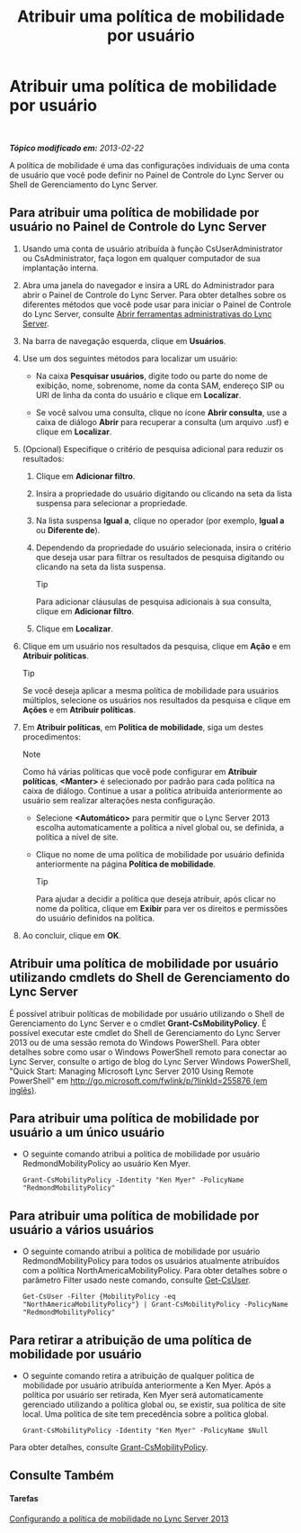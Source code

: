 ﻿---
title: Atribuir uma política de mobilidade por usuário
TOCTitle: Atribuir uma política de mobilidade por usuário
ms:assetid: d8bf997f-4bc7-48d3-973b-323505f55e9d
ms:mtpsurl: https://technet.microsoft.com/pt-br/library/JJ721902(v=OCS.15)
ms:contentKeyID: 49886435
ms.date: 05/19/2016
mtps_version: v=OCS.15
ms.translationtype: HT
---

# Atribuir uma política de mobilidade por usuário

 

_**Tópico modificado em:** 2013-02-22_

A política de mobilidade é uma das configurações individuais de uma conta de usuário que você pode definir no Painel de Controle do Lync Server ou Shell de Gerenciamento do Lync Server.

## Para atribuir uma política de mobilidade por usuário no Painel de Controle do Lync Server

1.  Usando uma conta de usuário atribuída à função CsUserAdministrator ou CsAdministrator, faça logon em qualquer computador de sua implantação interna.

2.  Abra uma janela do navegador e insira a URL do Administrador para abrir o Painel de Controle do Lync Server. Para obter detalhes sobre os diferentes métodos que você pode usar para iniciar o Painel de Controle do Lync Server, consulte [Abrir ferramentas administrativas do Lync Server](lync-server-2013-open-lync-server-administrative-tools.md).

3.  Na barra de navegação esquerda, clique em **Usuários**.

4.  Use um dos seguintes métodos para localizar um usuário:
    
      - Na caixa **Pesquisar usuários**, digite todo ou parte do nome de exibição, nome, sobrenome, nome da conta SAM, endereço SIP ou URI de linha da conta do usuário e clique em **Localizar**.
    
      - Se você salvou uma consulta, clique no ícone **Abrir consulta**, use a caixa de diálogo **Abrir** para recuperar a consulta (um arquivo .usf) e clique em **Localizar**.

5.  (Opcional) Especifique o critério de pesquisa adicional para reduzir os resultados:
    
    1.  Clique em **Adicionar filtro**.
    
    2.  Insira a propriedade do usuário digitando ou clicando na seta da lista suspensa para selecionar a propriedade.
    
    3.  Na lista suspensa **Igual a**, clique no operador (por exemplo, **Igual a** ou **Diferente de**).
    
    4.  Dependendo da propriedade do usuário selecionada, insira o critério que deseja usar para filtrar os resultados de pesquisa digitando ou clicando na seta da lista suspensa.
        

        > [!TIP]
        > Para adicionar cláusulas de pesquisa adicionais à sua consulta, clique em <STRONG>Adicionar filtro</STRONG>.

    
    5.  Clique em **Localizar**.

6.  Clique em um usuário nos resultados da pesquisa, clique em **Ação** e em **Atribuir políticas**.
    

    > [!TIP]
    > Se você deseja aplicar a mesma política de mobilidade para usuários múltiplos, selecione os usuários nos resultados da pesquisa e clique em <STRONG>Ações</STRONG> e em <STRONG>Atribuir políticas</STRONG>.



7.  Em **Atribuir políticas**, em **Política de mobilidade**, siga um destes procedimentos:
    
    > [!NOTE]  
    > Como há várias políticas que você pode configurar em <strong>Atribuir políticas</strong>, <strong>&lt;Manter&gt;</strong> é selecionado por padrão para cada política na caixa de diálogo. Continue a usar a política atribuída anteriormente ao usuário sem realizar alterações nesta configuração.    
      - Selecione **\<Automático\>** para permitir que o Lync Server 2013 escolha automaticamente a política a nível global ou, se definida, a política a nível de site.
    
      - Clique no nome de uma política de mobilidade por usuário definida anteriormente na página **Política de mobilidade**.
        

        > [!TIP]
        > Para ajudar a decidir a política que deseja atribuir, após clicar no nome da política, clique em <STRONG>Exibir</STRONG> para ver os direitos e permissões do usuário definidos na política.



8.  Ao concluir, clique em **OK**.

## Atribuir uma política de mobilidade por usuário utilizando cmdlets do Shell de Gerenciamento do Lync Server

É possível atribuir políticas de mobilidade por usuário utilizando o Shell de Gerenciamento do Lync Server e o cmdlet **Grant-CsMobilityPolicy**. É possível executar este cmdlet do Shell de Gerenciamento do Lync Server 2013 ou de uma sessão remota do Windows PowerShell. Para obter detalhes sobre como usar o Windows PowerShell remoto para conectar ao Lync Server, consulte o artigo de blog do Lync Server Windows PowerShell, "Quick Start: Managing Microsoft Lync Server 2010 Using Remote PowerShell" em [http://go.microsoft.com/fwlink/p/?linkId=255876 (em inglês)](http://go.microsoft.com/fwlink/p/?linkid=255876).

## Para atribuir uma política de mobilidade por usuário a um único usuário

  - O seguinte comando atribui a política de mobilidade por usuário RedmondMobilityPolicy ao usuário Ken Myer.
    
        Grant-CsMobilityPolicy -Identity "Ken Myer" -PolicyName "RedmondMobilityPolicy"

## Para atribuir uma política de mobilidade por usuário a vários usuários

  - O seguinte comando atribui a política de mobilidade por usuário RedmondMobilityPolicy para todos os usuários atualmente atribuídos com a política NorthAmericaMobilityPolicy. Para obter detalhes sobre o parâmetro Filter usado neste comando, consulte [Get-CsUser](https://docs.microsoft.com/en-us/powershell/module/skype/Get-CsUser).
    
        Get-CsUser -Filter {MobilityPolicy -eq "NorthAmericaMobilityPolicy"} | Grant-CsMobilityPolicy -PolicyName "RedmondMobilityPolicy"

## Para retirar a atribuição de uma política de mobilidade por usuário

  - O seguinte comando retira a atribuição de qualquer política de mobilidade por usuário atribuída anteriormente a Ken Myer. Após a política por usuário ser retirada, Ken Myer será automaticamente gerenciado utilizando a política global ou, se existir, sua política de site local. Uma política de site tem precedência sobre a política global.
    
        Grant-CsMobilityPolicy -Identity "Ken Myer" -PolicyName $Null

Para obter detalhes, consulte [Grant-CsMobilityPolicy](https://docs.microsoft.com/en-us/powershell/module/skype/Grant-CsMobilityPolicy).

## Consulte Também

#### Tarefas

[Configurando a política de mobilidade no Lync Server 2013](lync-server-2013-configuring-mobility-policy.md)

